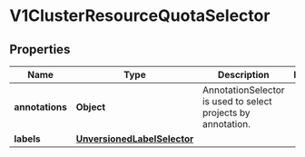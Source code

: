 
# V1ClusterResourceQuotaSelector

## Properties
Name | Type | Description | Notes
------------ | ------------- | ------------- | -------------
**annotations** | **Object** | AnnotationSelector is used to select projects by annotation. | 
**labels** | [**UnversionedLabelSelector**](UnversionedLabelSelector.md) |  | 



